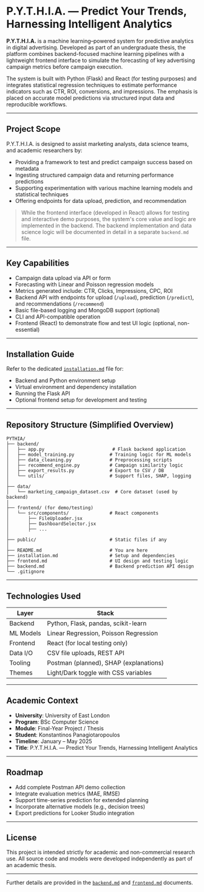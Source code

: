 # P.Y.T.H.I.A. — Predict Your Trends, Harnessing Intelligent Analytics

**P.Y.T.H.I.A.** is a machine learning–powered system for predictive analytics in digital advertising. Developed as part of an undergraduate thesis, the platform combines backend-focused machine learning pipelines with a lightweight frontend interface to simulate the forecasting of key advertising campaign metrics before campaign execution.

The system is built with Python (Flask) and React (for testing purposes) and integrates statistical regression techniques to estimate performance indicators such as CTR, ROI, conversions, and impressions. The emphasis is placed on accurate model predictions via structured input data and reproducible workflows.

---

## Project Scope
P.Y.T.H.I.A. is designed to assist marketing analysts, data science teams, and academic researchers by:

- Providing a framework to test and predict campaign success based on metadata
- Ingesting structured campaign data and returning performance predictions
- Supporting experimentation with various machine learning models and statistical techniques
- Offering endpoints for data upload, prediction, and recommendation

> While the frontend interface (developed in React) allows for testing and interactive demo purposes, the system's core value and logic are implemented in the backend. The backend implementation and data science logic will be documented in detail in a separate `backend.md` file.

---

## Key Capabilities
- Campaign data upload via API or form
- Forecasting with Linear and Poisson regression models
- Metrics generated include: CTR, Clicks, Impressions, CPC, ROI
- Backend API with endpoints for upload (`/upload`), prediction (`/predict`), and recommendations (`/recommend`)
- Basic file-based logging and MongoDB support (optional)
- CLI and API-compatible operation
- Frontend (React) to demonstrate flow and test UI logic (optional, non-essential)

---

## Installation Guide
Refer to the dedicated [`installation.md`](./installation.md) file for:
- Backend and Python environment setup
- Virtual environment and dependency installation
- Running the Flask API
- Optional frontend setup for development and testing

---

## Repository Structure (Simplified Overview)

```
PYTHIA/
├── backend/
│   ├── app.py                         # Flask backend application
│   ├── model_training.py             # Training logic for ML models
│   ├── data_cleaning.py              # Preprocessing scripts
│   ├── recommend_engine.py           # Campaign similarity logic
│   ├── export_results.py             # Export to CSV / DB
│   └── utils/                        # Support files, SHAP, logging
│
├── data/
│   └── marketing_campaign_dataset.csv  # Core dataset (used by backend)
│
├── frontend/ (for demo/testing)
│   └── src/components/               # React components
│       ├── FileUploader.jsx
│       ├── DashboardSelector.jsx
│       ├── ...
│
├── public/                           # Static files if any
│
├── README.md                         # You are here
├── installation.md                   # Setup and dependencies
├── frontend.md                       # UI design and testing logic
├── backend.md                        # Backend prediction API design
└── .gitignore
```

---

## Technologies Used

| Layer      | Stack                                  |
|------------|-----------------------------------------|
| Backend    | Python, Flask, pandas, scikit-learn     |
| ML Models  | Linear Regression, Poisson Regression   |
| Frontend   | React (for local testing only)          |
| Data I/O   | CSV file uploads, REST API              |
| Tooling    | Postman (planned), SHAP (explanations)  |
| Themes     | Light/Dark toggle with CSS variables     |

---

## Academic Context
- **University**: University of East London  
- **Program**: BSc Computer Science  
- **Module**: Final-Year Project / Thesis  
- **Student**: Konstantinos Panagiotaropoulos  
- **Timeline**: January – May 2025  
- **Title**: P.Y.T.H.I.A. — Predict Your Trends, Harnessing Intelligent Analytics

---

## Roadmap
- Add complete Postman API demo collection
- Integrate evaluation metrics (MAE, RMSE)
- Support time-series prediction for extended planning
- Incorporate alternative models (e.g., decision trees)
- Export predictions for Looker Studio integration

---

## License
This project is intended strictly for academic and non-commercial research use. All source code and models were developed independently as part of an academic thesis.

---

Further details are provided in the [`backend.md`](./backend.md) and [`frontend.md`](./frontend.md) documents.
